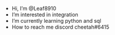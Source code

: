 - Hi, I’m @Leaf8910
- I’m interested in integration
- I’m currently learning python and sql
- How to reach me discord cheetah#6415

<!---
Leaf8910/Leaf8910 is a ✨ special ✨ repository because its `README.md` (this file) appears on your GitHub profile.
You can click the Preview link to take a look at your changes.
--->
